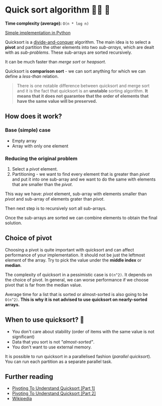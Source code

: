 # Quick sort algorithm 🏃‍♂️ 💨

**Time complexity (average):** `O(n * log n)`

[Simple implementation in Python](./quicksort.py)

Quicksort is a [divide-and-conquer](../../DivideAndConquer) algorithm. The main idea is to select a
**pivot** and partition the other elements into two _sub-arrays_, which are dealt with as
_sub-problems_. These sub-arrays are sorted recursively.

It can be much faster than _merge sort_ or _heapsort_.

Quicksort is **comparison sort** - we can sort anything for which we can define a _less-than_
relation.

> There is one notable difference between quicksort and merge sort and it is the fact that quicksort
> is an **unstable** sorting algorithm. **It means that it does not guarantee that the order of
> elements that have the same value will be preserved.**

## How does it work?

### Base (simple) case

- Empty array
- Array with only one element

### Reducing the original problem

1. Select a _pivot_ element.
2. Partitioning - we want to find every element that is greater than _pivot_ and put it into one
   sub-array and we want to do the same with elements that are smaller than the _pivot_.

This way we have: _pivot_ element, sub-array with elements smaller than _pivot_ and sub-array of
elements grater than _pivot_.

Then next step is to recursively sort all sub-arrays.

Once the sub-arrays are sorted we can combine elements to obtain the final solution.

## Choice of pivot

Choosing a pivot is quite important with quicksort and can affect performance of your
implementation. It should not be just the leftmost element of the array. Try to pick the value under
the **middle index** or **median**.

The complexity of quicksort in a pessimistic case is `O(n^2)`. It depends on the choice of pivot. In
general, we can worse performance if we choose pivot that is far from the median value.

Average time for a list that is sorted or almost-sorted is also going to be `O(n^2)`. **This is why
it is not advised to use quicksort on nearly-sorted arrays.**

## When to use quicksort? 🤔

- You don't care about stability (order of items with the same value is not significant)
- Data that you sort is not _"almost-sorted"_.
- You don't want to use external memory.

It is possible to run quicksort in a parallelised fashion (_parallel quicksort_). You can run each
partition as a separate parallel task.

## Further reading

- [Pivoting To Understand Quicksort [Part 1]](https://medium.com/basecs/pivoting-to-understand-quicksort-part-1-75178dfb9313)
- [Pivoting To Understand Quicksort [Part 2]](https://medium.com/basecs/pivoting-to-understand-quicksort-part-1-75178dfb9313)
- [Wikipedia](https://en.wikipedia.org/wiki/Quicksort)
